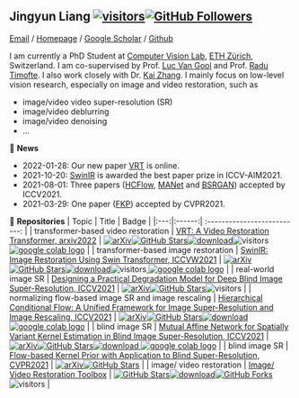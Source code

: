 ## Jingyun Liang [![visitors](https://visitor-badge.glitch.me/badge?page_id=jingyunliang/jingyunliang)](https://github.com/JingyunLiang)[![GitHub Followers](https://img.shields.io/github/followers/jingyunliang?style=social)](https://github.com/JingyunLiang)

[Email](mailto:jingyunliang12@gmail.com?subject=[GitHub]%20Source%20Han%20Sans) /
[Homepage](https://jingyunliang.github.io/) /
[Google Scholar](https://scholar.google.com/citations?hl=en&user=3-Hz9BgAAAAJ&view_op=list_works&sortby=pubdate) /
[Github](https://github.com/JingyunLiang)

I am currently a PhD Student at [Computer Vision Lab](https://vision.ee.ethz.ch/), [ETH Zürich](https://ethz.ch/en.html), Switzerland. I am co-supervised by Prof. [Luc Van Gool](https://scholar.google.com/citations?user=TwMib_QAAAAJ&hl=en) and Prof. [Radu Timofte](http://people.ee.ethz.ch/~timofter/). I also work closely with Dr. [Kai Zhang](https://cszn.github.io/). I mainly focus on low-level vision research, especially on image and video restoration, such as
- image/video video super-resolution (SR)
- image/video deblurring
- image/video denoising
- ...

:rocket:  **News**
- 2022-01-28: Our new paper [VRT](https://github.com/JingyunLiang/VRT) is online.
- 2021-10-20: [SwinIR](https://github.com/JingyunLiang/SwinIR) is awarded the best paper prize in ICCV-AIM2021.
- 2021-08-01: Three papers ([HCFlow](https://github.com/JingyunLiang/HCFlow), [MANet](https://github.com/JingyunLiang/MANet) and [BSRGAN](https://github.com/cszn/BSRGAN)) accepted by ICCV2021.
- 2021-03-29: One paper ([FKP](https://github.com/JingyunLiang/FKP)) accepted by CVPR2021.


🌱 **Repositories**
|   Topic   |     Title     |    Badge  |
|:---:|:------:|             :--------------------------:                     |
|  transformer-based video restoration   |   [VRT: A Video Restoration Transformer, arxiv2022](https://github.com/JingyunLiang/VRT)   |   [![arXiv](https://img.shields.io/badge/arXiv-Paper-<COLOR>.svg)](https://arxiv.org/abs/2201.12288)[![GitHub Stars](https://img.shields.io/github/stars/JingyunLiang/VRT?style=social)](https://github.com/JingyunLiang/VRT)[![download](https://img.shields.io/github/downloads/JingyunLiang/VRT/total.svg)](https://github.com/JingyunLiang/VRT/releases)![visitors](https://visitor-badge.glitch.me/badge?page_id=jingyunliang/VRT)[ <a href="https://colab.research.google.com/gist/JingyunLiang/deb335792768ad9eb73854a8efca4fe0#file-vrt-demo-on-video-restoration-ipynb"><img src="https://colab.research.google.com/assets/colab-badge.svg" alt="google colab logo"></a>](https://colab.research.google.com/gist/JingyunLiang/deb335792768ad9eb73854a8efca4fe0#file-vrt-demo-on-video-restoration-ipynb)   |
|  transformer-based image restoration   |   [SwinIR: Image Restoration Using Swin Transformer, ICCVW2021](https://github.com/JingyunLiang/SwinIR)   |   [![arXiv](https://img.shields.io/badge/arXiv-Paper-<COLOR>.svg)](https://arxiv.org/abs/2108.10257)[![GitHub Stars](https://img.shields.io/github/stars/JingyunLiang/SwinIR?style=social)](https://github.com/JingyunLiang/SwinIR)[![download](https://img.shields.io/github/downloads/JingyunLiang/SwinIR/total.svg)](https://github.com/JingyunLiang/SwinIR/releases)![visitors](https://visitor-badge.glitch.me/badge?page_id=jingyunliang/SwinIR)[ <a href="https://colab.research.google.com/gist/JingyunLiang/a5e3e54bc9ef8d7bf594f6fee8208533/swinir-demo-on-real-world-image-sr.ipynb"><img src="https://colab.research.google.com/assets/colab-badge.svg" alt="google colab logo"></a>](https://colab.research.google.com/gist/JingyunLiang/a5e3e54bc9ef8d7bf594f6fee8208533/swinir-demo-on-real-world-image-sr.ipynb)   |
|   real-world image SR  |   [Designing a Practical Degradation Model for Deep Blind Image Super-Resolution, ICCV2021](https://github.com/cszn/bsrgan) |   [![arXiv](https://img.shields.io/badge/arXiv-Paper-<COLOR>.svg)](https://arxiv.org/abs/2103.14006)[![GitHub Stars](https://img.shields.io/github/stars/cszn/BSRGAN?style=social)](https://github.com/cszn/BSRGAN)![visitors](https://visitor-badge.glitch.me/badge?page_id=cszn/BSRGAN)   |
|  normalizing flow-based image SR and image rescaling   |   [Hierarchical Conditional Flow: A Unified Framework for Image Super-Resolution and Image Rescaling, ICCV2021](https://github.com/JingyunLiang/HCFlow)   |  [![arXiv](https://img.shields.io/badge/arXiv-Paper-<COLOR>.svg)](https://arxiv.org/abs/2108.05301)[![GitHub Stars](https://img.shields.io/github/stars/JingyunLiang/HCFlow?style=social)](https://github.com/JingyunLiang/HCFlow)[![download](https://img.shields.io/github/downloads/JingyunLiang/HCFlow/total.svg)](https://github.com/JingyunLiang/HCFlow/releases)[ <a href="https://colab.research.google.com/gist/JingyunLiang/cdb3fef89ebd174eaa43794accb6f59d/hcflow-demo-on-x8-face-image-sr.ipynb"><img src="https://colab.research.google.com/assets/colab-badge.svg" alt="google colab logo"></a>](https://colab.research.google.com/gist/JingyunLiang/cdb3fef89ebd174eaa43794accb6f59d/hcflow-demo-on-x8-face-image-sr.ipynb)   |
|  blind image SR   |   [Mutual Affine Network for Spatially Variant Kernel Estimation in Blind Image Super-Resolution, ICCV2021](https://github.com/JingyunLiang/MANet)  |  [![arXiv](https://img.shields.io/badge/arXiv-Paper-<COLOR>.svg)](https://arxiv.org/abs/2108.05302)[![GitHub Stars](https://img.shields.io/github/stars/JingyunLiang/MANet?style=social)](https://github.com/JingyunLiang/MANet)[![download](https://img.shields.io/github/downloads/JingyunLiang/MANet/total.svg)](https://github.com/JingyunLiang/MANet/releases)[ <a href="https://colab.research.google.com/gist/JingyunLiang/4ed2524d6e08343710ee408a4d997e1c/manet-demo-on-spatially-variant-kernel-estimation.ipynb"><img src="https://colab.research.google.com/assets/colab-badge.svg" alt="google colab logo"></a>](https://colab.research.google.com/gist/JingyunLiang/4ed2524d6e08343710ee408a4d997e1c/manet-demo-on-spatially-variant-kernel-estimation.ipynb)   |
|  blind image SR  |  [Flow-based Kernel Prior with Application to Blind Super-Resolution, CVPR2021](https://github.com/JingyunLiang/FKP)   |  [![arXiv](https://img.shields.io/badge/arXiv-Paper-<COLOR>.svg)](https://arxiv.org/abs/2103.15977)[![GitHub Stars](https://img.shields.io/github/stars/JingyunLiang/FKP?style=social)](https://github.com/JingyunLiang/FKP)   |
|  image/ video restoration  |  [Image/ Video Restoration Toolbox](https://github.com/cszn/KAIR)   |  [![GitHub Stars](https://img.shields.io/github/stars/cszn/KAIR?style=social)](https://github.com/cszn/KAIR)[![download](https://img.shields.io/github/downloads/cszn/KAIR/total.svg)](https://github.com/JingyunLiang/VRT/releases)[![GitHub Forks](https://img.shields.io/github/forks/cszn/KAIR?style=social)](https://github.com/cszn/KAIR)![visitors](https://visitor-badge.glitch.me/badge?page_id=cszn/KAIR)   |
